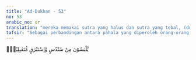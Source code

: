 ```yaml
---
title: "Ad-Dukhan - 53"
no: 53
arabic_no: ٥٣
translation: "mereka memakai sutra yang halus dan sutra yang tebal, (duduk) berhadapan,"
tafsir: "Sebagai perbandingan antara pahala yang diperoleh orang-orang yang beriman dengan azab yang diterima oleh orang-orang kafir, maka dalam ayat-ayat berikut digambarkan kenikmatan dan kebahagiaan yang diperoleh oleh orang-orang yang beriman. Kenikmatan dan kebahagiaan yang mereka peroleh antara lain ialah:\n\n1. Mereka mendapat tempat kembali yang baik di sisi Tuhan mereka. Di tempat itu mereka aman dari segala macam gangguan baik berupa gangguan keamanan diri mereka maupun dari gangguan keamanan jiwa mereka. Mereka berada dalam perlindungan Allah, tidak ada sesuatu pun yang dapat menggoyahkan perlindungan Allah. Tidak ada kata-kata yang menyakitkan hati, tidak ada sikap orang lain yang dapat mengguncangkan perasaan, semuanya enak didengar, indah dilihat, menyejukkan hati dan menentramkan perasaan, tempatnya yang indah, udaranya yang nyaman, mata air yang jernih memancarkan air yang mengasyikkan orang yang tinggal di dalamnya.\n\n2. Di dalam surga itu, orang-orang yang beriman diberi pakaian yang terbuat dari sutera, baik sutera yang halus lagi lembut, memuaskan hati orang yang memakainya, maupun sutera tebal yang beraneka warna dan menghangatkan badan.\n\n3. Mereka duduk berbincang-bincang, berhadap-hadapan di tempat-tempat duduk yang menyenangkan. Dari wajah-wajah mereka, yang terpancar hanyalah rasa kebahagiaan yang tiada taranya dan rasa kepuasan terhadap pahala yang diberikan Allah kepada mereka.\n\n4. Mereka dianugerahi teman hidup yang mendampingi mereka, berupa jodoh atau pasangan yang serasi dan sesuai dengan keinginan mereka. Jodoh mereka itu tidak ada cacat celanya dan belum pernah hatinya tertambat kepada orang lain.\n\n5. Mereka disuguhi buah-buahan yang beraneka ragam macamnya dan makanan yang enak, tidak habis-habisnya dan tidak pernah membosankan.\n\nDemikian kesenangan dan kebahagiaan yang akan diperoleh ahli surga nanti. Sebenarnya kebahagiaan dan kesenangan itu tidak dapat dibayangkan manusia karena tidak ada bandingannya dalam kehidupan ini."
---
```


يَّلْبَسُوْنَ مِنْ سُنْدُسٍ وَّاِسْتَبْرَقٍ مُّتَقٰبِلِيْنَۚ
